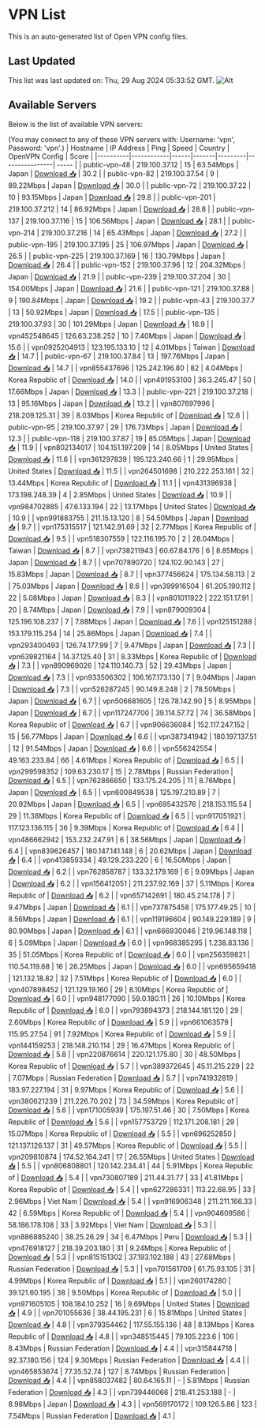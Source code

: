 # VPN List

This is an auto-generated list of Open VPN config files.

## Last Updated

This list was last updated on: Thu, 29 Aug 2024 05:33:52 GMT.
![Alt](https://repobeats.axiom.co/api/embed/186b98318ef1479477931607c1ad7d823f12451f.svg "Repobeats analytics image")

## Available Servers

Below is the list of available VPN servers:

(You may connect to any of these VPN servers with: Username: 'vpn', Password: 'vpn'.)
| Hostname | IP Address | Ping | Speed | Country | OpenVPN Config | Score |
|----------|------------|------|-------|---------|----------------| ----- |
| public-vpn-48 | 219.100.37.12 | 15 | 63.54Mbps | Japan | [Download 📥](./configs/server_0_JP.ovpn) | 30.2 |
| public-vpn-82 | 219.100.37.54 | 9 | 89.22Mbps | Japan | [Download 📥](./configs/server_1_JP.ovpn) | 30.0 |
| public-vpn-72 | 219.100.37.22 | 10 | 93.15Mbps | Japan | [Download 📥](./configs/server_2_JP.ovpn) | 29.8 |
| public-vpn-201 | 219.100.37.212 | 14 | 86.92Mbps | Japan | [Download 📥](./configs/server_3_JP.ovpn) | 28.8 |
| public-vpn-137 | 219.100.37.116 | 15 | 106.56Mbps | Japan | [Download 📥](./configs/server_4_JP.ovpn) | 28.1 |
| public-vpn-214 | 219.100.37.216 | 14 | 65.43Mbps | Japan | [Download 📥](./configs/server_5_JP.ovpn) | 27.2 |
| public-vpn-195 | 219.100.37.195 | 25 | 106.97Mbps | Japan | [Download 📥](./configs/server_6_JP.ovpn) | 26.5 |
| public-vpn-225 | 219.100.37.169 | 16 | 130.79Mbps | Japan | [Download 📥](./configs/server_7_JP.ovpn) | 26.4 |
| public-vpn-152 | 219.100.37.96 | 12 | 204.32Mbps | Japan | [Download 📥](./configs/server_8_JP.ovpn) | 21.9 |
| public-vpn-239 | 219.100.37.204 | 30 | 154.00Mbps | Japan | [Download 📥](./configs/server_9_JP.ovpn) | 21.6 |
| public-vpn-121 | 219.100.37.88 | 9 | 190.84Mbps | Japan | [Download 📥](./configs/server_10_JP.ovpn) | 19.2 |
| public-vpn-43 | 219.100.37.7 | 13 | 50.92Mbps | Japan | [Download 📥](./configs/server_11_JP.ovpn) | 17.5 |
| public-vpn-135 | 219.100.37.93 | 30 | 101.29Mbps | Japan | [Download 📥](./configs/server_12_JP.ovpn) | 16.9 |
| vpn452548645 | 126.63.238.252 | 10 | 7.40Mbps | Japan | [Download 📥](./configs/server_13_JP.ovpn) | 15.6 |
| vpn0925204913 | 123.195.133.10 | 12 | 4.01Mbps | Taiwan | [Download 📥](./configs/server_14_TW.ovpn) | 14.7 |
| public-vpn-67 | 219.100.37.84 | 13 | 197.76Mbps | Japan | [Download 📥](./configs/server_15_JP.ovpn) | 14.7 |
| vpn855437696 | 125.242.196.80 | 82 | 4.04Mbps | Korea Republic of | [Download 📥](./configs/server_16_KR.ovpn) | 14.0 |
| vpn491953100 | 36.3.245.47 | 50 | 17.66Mbps | Japan | [Download 📥](./configs/server_17_JP.ovpn) | 13.3 |
| public-vpn-221 | 219.100.37.218 | 13 | 95.16Mbps | Japan | [Download 📥](./configs/server_18_JP.ovpn) | 13.2 |
| vpn807697996 | 218.209.125.31 | 39 | 8.03Mbps | Korea Republic of | [Download 📥](./configs/server_19_KR.ovpn) | 12.6 |
| public-vpn-95 | 219.100.37.97 | 29 | 176.73Mbps | Japan | [Download 📥](./configs/server_20_JP.ovpn) | 12.3 |
| public-vpn-118 | 219.100.37.87 | 19 | 85.05Mbps | Japan | [Download 📥](./configs/server_21_JP.ovpn) | 11.9 |
| vpn802134017 | 104.151.197.209 | 14 | 8.05Mbps | United States | [Download 📥](./configs/server_22_US.ovpn) | 11.6 |
| vpn361297839 | 195.123.240.66 | 1 | 29.95Mbps | United States | [Download 📥](./configs/server_23_US.ovpn) | 11.5 |
| vpn264501698 | 210.222.253.161 | 32 | 13.44Mbps | Korea Republic of | [Download 📥](./configs/server_24_KR.ovpn) | 11.1 |
| vpn431396938 | 173.198.248.39 | 4 | 2.85Mbps | United States | [Download 📥](./configs/server_25_US.ovpn) | 10.9 |
| vpn984702885 | 47.6.133.194 | 22 | 13.17Mbps | United States | [Download 📥](./configs/server_26_US.ovpn) | 10.9 |
| vpn991883755 | 211.15.13.120 | 8 | 54.50Mbps | Japan | [Download 📥](./configs/server_27_JP.ovpn) | 9.7 |
| vpn175315517 | 121.142.91.69 | 32 | 2.77Mbps | Korea Republic of | [Download 📥](./configs/server_28_KR.ovpn) | 9.5 |
| vpn518307559 | 122.116.195.70 | 2 | 28.04Mbps | Taiwan | [Download 📥](./configs/server_29_TW.ovpn) | 8.7 |
| vpn738211943 | 60.67.84.176 | 6 | 8.85Mbps | Japan | [Download 📥](./configs/server_30_JP.ovpn) | 8.7 |
| vpn707890720 | 124.102.90.143 | 27 | 15.83Mbps | Japan | [Download 📥](./configs/server_31_JP.ovpn) | 8.7 |
| vpn377456624 | 175.134.58.113 | 2 | 75.03Mbps | Japan | [Download 📥](./configs/server_32_JP.ovpn) | 8.6 |
| vpn399916504 | 61.205.190.112 | 22 | 5.08Mbps | Japan | [Download 📥](./configs/server_33_JP.ovpn) | 8.3 |
| vpn801011922 | 222.151.17.91 | 20 | 8.74Mbps | Japan | [Download 📥](./configs/server_34_JP.ovpn) | 7.9 |
| vpn879009304 | 125.196.108.237 | 7 | 7.88Mbps | Japan | [Download 📥](./configs/server_35_JP.ovpn) | 7.6 |
| vpn125151288 | 153.179.115.254 | 14 | 25.86Mbps | Japan | [Download 📥](./configs/server_36_JP.ovpn) | 7.4 |
| vpn293400493 | 126.74.177.99 | 7 | 9.47Mbps | Japan | [Download 📥](./configs/server_37_JP.ovpn) | 7.3 |
| vpn639821164 | 14.37.125.40 | 31 | 8.33Mbps | Korea Republic of | [Download 📥](./configs/server_38_KR.ovpn) | 7.3 |
| vpn890969026 | 124.110.140.73 | 52 | 29.43Mbps | Japan | [Download 📥](./configs/server_39_JP.ovpn) | 7.3 |
| vpn933506302 | 106.167.173.130 | 7 | 9.04Mbps | Japan | [Download 📥](./configs/server_40_JP.ovpn) | 7.3 |
| vpn526287245 | 90.149.8.248 | 2 | 78.50Mbps | Japan | [Download 📥](./configs/server_41_JP.ovpn) | 6.7 |
| vpn506681605 | 126.78.142.90 | 5 | 8.95Mbps | Japan | [Download 📥](./configs/server_42_JP.ovpn) | 6.7 |
| vpn117247700 | 39.114.57.72 | 74 | 36.58Mbps | Korea Republic of | [Download 📥](./configs/server_43_KR.ovpn) | 6.7 |
| vpn906636084 | 152.117.247.152 | 15 | 56.77Mbps | Japan | [Download 📥](./configs/server_44_JP.ovpn) | 6.6 |
| vpn387341942 | 180.197.137.51 | 12 | 91.54Mbps | Japan | [Download 📥](./configs/server_45_JP.ovpn) | 6.6 |
| vpn556242554 | 49.163.233.84 | 66 | 4.61Mbps | Korea Republic of | [Download 📥](./configs/server_46_KR.ovpn) | 6.5 |
| vpn299598352 | 109.63.230.17 | 15 | 2.78Mbps | Russian Federation | [Download 📥](./configs/server_47_RU.ovpn) | 6.5 |
| vpn762866650 | 133.175.24.205 | 11 | 8.76Mbps | Japan | [Download 📥](./configs/server_48_JP.ovpn) | 6.5 |
| vpn600849538 | 125.197.210.89 | 7 | 20.92Mbps | Japan | [Download 📥](./configs/server_49_JP.ovpn) | 6.5 |
| vpn695432576 | 218.153.115.54 | 29 | 11.38Mbps | Korea Republic of | [Download 📥](./configs/server_50_KR.ovpn) | 6.5 |
| vpn917051921 | 117.123.136.115 | 36 | 9.39Mbps | Korea Republic of | [Download 📥](./configs/server_51_KR.ovpn) | 6.4 |
| vpn486662942 | 153.232.247.91 | 6 | 38.56Mbps | Japan | [Download 📥](./configs/server_52_JP.ovpn) | 6.4 |
| vpn839626457 | 180.147.141.148 | 6 | 20.62Mbps | Japan | [Download 📥](./configs/server_53_JP.ovpn) | 6.4 |
| vpn413859334 | 49.129.233.220 | 6 | 16.50Mbps | Japan | [Download 📥](./configs/server_54_JP.ovpn) | 6.2 |
| vpn762858787 | 133.32.179.169 | 6 | 9.09Mbps | Japan | [Download 📥](./configs/server_55_JP.ovpn) | 6.2 |
| vpn156412051 | 211.237.92.169 | 37 | 5.11Mbps | Korea Republic of | [Download 📥](./configs/server_56_KR.ovpn) | 6.2 |
| vpn657142691 | 180.45.214.178 | 7 | 9.47Mbps | Japan | [Download 📥](./configs/server_57_JP.ovpn) | 6.1 |
| vpn737875458 | 175.177.49.25 | 10 | 8.56Mbps | Japan | [Download 📥](./configs/server_58_JP.ovpn) | 6.1 |
| vpn119196604 | 90.149.229.189 | 9 | 80.90Mbps | Japan | [Download 📥](./configs/server_59_JP.ovpn) | 6.1 |
| vpn666930046 | 219.96.148.118 | 6 | 5.09Mbps | Japan | [Download 📥](./configs/server_60_JP.ovpn) | 6.0 |
| vpn968385295 | 1.238.83.136 | 35 | 51.05Mbps | Korea Republic of | [Download 📥](./configs/server_61_KR.ovpn) | 6.0 |
| vpn256359821 | 110.54.119.68 | 16 | 26.25Mbps | Japan | [Download 📥](./configs/server_62_JP.ovpn) | 6.0 |
| vpn695659418 | 121.132.18.82 | 32 | 7.51Mbps | Korea Republic of | [Download 📥](./configs/server_63_KR.ovpn) | 6.0 |
| vpn407898452 | 121.129.19.160 | 29 | 8.10Mbps | Korea Republic of | [Download 📥](./configs/server_64_KR.ovpn) | 6.0 |
| vpn948177090 | 59.0.180.11 | 26 | 10.10Mbps | Korea Republic of | [Download 📥](./configs/server_65_KR.ovpn) | 6.0 |
| vpn793894373 | 218.144.181.120 | 29 | 2.60Mbps | Korea Republic of | [Download 📥](./configs/server_66_KR.ovpn) | 5.9 |
| vpn661063579 | 115.95.27.54 | 91 | 7.92Mbps | Korea Republic of | [Download 📥](./configs/server_67_KR.ovpn) | 5.9 |
| vpn144159253 | 218.148.210.114 | 29 | 16.47Mbps | Korea Republic of | [Download 📥](./configs/server_68_KR.ovpn) | 5.8 |
| vpn220876614 | 220.121.175.80 | 30 | 48.50Mbps | Korea Republic of | [Download 📥](./configs/server_69_KR.ovpn) | 5.7 |
| vpn389372645 | 45.11.215.229 | 22 | 7.07Mbps | Russian Federation | [Download 📥](./configs/server_70_RU.ovpn) | 5.7 |
| vpn741932819 | 183.97.227.194 | 31 | 9.97Mbps | Korea Republic of | [Download 📥](./configs/server_71_KR.ovpn) | 5.6 |
| vpn380621239 | 211.226.70.202 | 73 | 34.59Mbps | Korea Republic of | [Download 📥](./configs/server_72_KR.ovpn) | 5.6 |
| vpn171005939 | 175.197.51.46 | 30 | 7.50Mbps | Korea Republic of | [Download 📥](./configs/server_73_KR.ovpn) | 5.6 |
| vpn157753729 | 112.171.208.181 | 29 | 15.07Mbps | Korea Republic of | [Download 📥](./configs/server_74_KR.ovpn) | 5.5 |
| vpn696252850 | 121.137.126.137 | 31 | 49.57Mbps | Korea Republic of | [Download 📥](./configs/server_75_KR.ovpn) | 5.5 |
| vpn209810874 | 174.52.164.241 | 17 | 26.55Mbps | United States | [Download 📥](./configs/server_76_US.ovpn) | 5.5 |
| vpn806808801 | 120.142.234.41 | 44 | 5.91Mbps | Korea Republic of | [Download 📥](./configs/server_77_KR.ovpn) | 5.4 |
| vpn730807189 | 211.44.31.77 | 33 | 41.81Mbps | Korea Republic of | [Download 📥](./configs/server_78_KR.ovpn) | 5.4 |
| vpn627286331 | 113.22.68.95 | 33 | 2.96Mbps | Viet Nam | [Download 📥](./configs/server_79_VN.ovpn) | 5.4 |
| vpn916906348 | 211.211.166.33 | 42 | 6.59Mbps | Korea Republic of | [Download 📥](./configs/server_80_KR.ovpn) | 5.4 |
| vpn904609586 | 58.186.178.108 | 33 | 3.92Mbps | Viet Nam | [Download 📥](./configs/server_81_VN.ovpn) | 5.3 |
| vpn886885240 | 38.25.26.29 | 34 | 6.47Mbps | Peru | [Download 📥](./configs/server_82_PE.ovpn) | 5.3 |
| vpn476918127 | 218.39.203.180 | 31 | 9.24Mbps | Korea Republic of | [Download 📥](./configs/server_83_KR.ovpn) | 5.3 |
| vpn815151302 | 37.193.102.188 | 43 | 27.68Mbps | Russian Federation | [Download 📥](./configs/server_84_RU.ovpn) | 5.3 |
| vpn701561709 | 61.75.93.105 | 31 | 4.99Mbps | Korea Republic of | [Download 📥](./configs/server_85_KR.ovpn) | 5.1 |
| vpn260174280 | 39.121.60.195 | 38 | 9.50Mbps | Korea Republic of | [Download 📥](./configs/server_86_KR.ovpn) | 5.0 |
| vpn971605105 | 108.184.10.252 | 16 | 9.69Mbps | United States | [Download 📥](./configs/server_87_US.ovpn) | 4.9 |
| vpn701055636 | 38.44.195.231 | 6 | 15.81Mbps | United States | [Download 📥](./configs/server_88_US.ovpn) | 4.8 |
| vpn379354462 | 117.55.155.136 | 48 | 8.13Mbps | Korea Republic of | [Download 📥](./configs/server_89_KR.ovpn) | 4.8 |
| vpn348515445 | 79.105.223.6 | 106 | 8.43Mbps | Russian Federation | [Download 📥](./configs/server_90_RU.ovpn) | 4.4 |
| vpn315844718 | 92.37.180.156 | 124 | 9.30Mbps | Russian Federation | [Download 📥](./configs/server_91_RU.ovpn) | 4.4 |
| vpn465853674 | 77.35.52.74 | 127 | 8.74Mbps | Russian Federation | [Download 📥](./configs/server_92_RU.ovpn) | 4.4 |
| vpn858037482 | 80.64.165.11 | - | 5.81Mbps | Russian Federation | [Download 📥](./configs/server_93_RU.ovpn) | 4.3 |
| vpn739446066 | 218.41.253.188 | - | 8.98Mbps | Japan | [Download 📥](./configs/server_94_JP.ovpn) | 4.3 |
| vpn569170172 | 109.126.5.86 | 123 | 7.54Mbps | Russian Federation | [Download 📥](./configs/server_95_RU.ovpn) | 4.1 |
